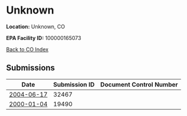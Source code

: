 # Unknown

**Location:** Unknown, CO

**EPA Facility ID:** 100000165073

[Back to CO Index](../../index.md)

## Submissions

| Date | Submission ID | Document Control Number |
|------|--------------|-------------------------|
| [2004-06-17](submissions/32467.md) | 32467 |  |
| [2000-01-04](submissions/19490.md) | 19490 |  |
